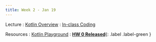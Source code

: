 ```yaml
---
title: Week 2 - Jan 19
---
```


Lecture
: [Kotlin Overview](#)
  : [In-class Coding](#)

Resources
: [Kotlin Playground](#)
  : [**HW 0 Released**](styleguide){: .label .label-green }
